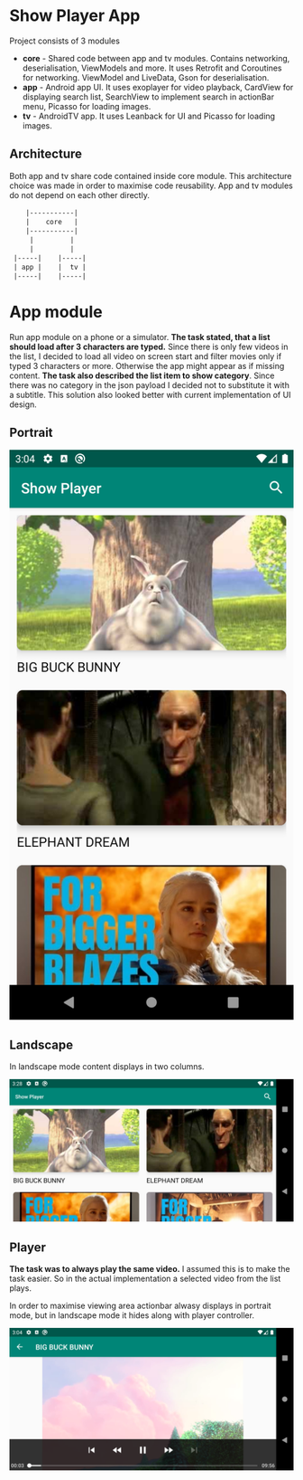 Show Player App
===============

Project consists of 3 modules
- **core** - Shared code between app and tv modules. Contains networking, deserialisation,
ViewModels and more. It uses Retrofit and Coroutines for networking. ViewModel and LiveData, Gson
for deserialisation.
- **app** - Android app UI. It uses exoplayer for video playback, CardView for displaying search
list, SearchView to implement search in actionBar menu, Picasso for loading images.
- **tv** - AndroidTV app. It uses Leanback for UI and Picasso for loading images.



Architecture
------------

Both app and tv share code contained inside core module. This architecture choice was made in order
to maximise code reusability. App and tv modules do not depend on each other directly.


        |-----------|
        |    core   |
        |-----------|
         |         |
         |         |
     |-----|    |-----|
     | app |    |  tv |
     |-----|    |-----|


App module
==========

Run app module on a phone or a simulator. **The task stated, that a list should load after 3
characters are typed.** Since there is only few videos in the list, I decided to load all video on
screen start and filter movies only if typed 3 characters or more. Otherwise the app might appear
as if missing content. **The task also described the list item to show category**. Since there was no category in the json payload I decided not to substitute it with a subtitle. This solution also looked better with current implementation of UI design.

Portrait
----------

![Search portrait][search]

Landscape
----------
In landscape mode content displays in two columns.

![Search landscape][searchLandscape]

Player
------

**The task was to always play the same video.** I assumed this is to make the task easier.
So in the actual implementation a selected video from the list plays.

In order to maximise viewing area actionbar alwasy displays in portrait mode, but in landscape mode
it hides along with player controller.

![Player][player]

[search]: documentation/app-search.png
[searchLandscape]: documentation/app-search-landcape.png
[player]: documentation/app-player.png
